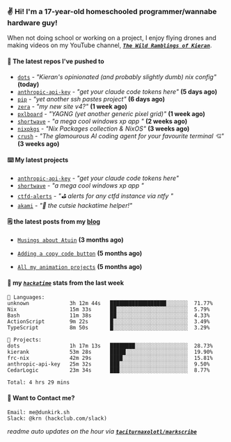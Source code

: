 ### ✌️ Hi! I'm a 17-year-old homeschooled programmer/wannabe hardware guy!

When not doing school or working on a project, I enjoy flying drones and making videos on my YouTube channel, [**_`The Wild Ramblings of Kieran`_**](https://youtube.com/@kieran.rambles).

#### 👷 The latest repos I've pushed to

- [`dots`](https://github.com/taciturnaxolotl/dots) - _"Kieran's opinionated (and probably slightly dumb) nix config"_ **(today)**
- [`anthropic-api-key`](https://github.com/taciturnaxolotl/anthropic-api-key) - _"get your claude code tokens here"_ **(5 days ago)**
- [`pip`](https://github.com/taciturnaxolotl/pip) - _"yet another ssh pastes project"_ **(6 days ago)**
- [`zera`](https://github.com/taciturnaxolotl/zera) - _"my new site v4?"_ **(1 week ago)**
- [`pxlboard`](https://github.com/taciturnaxolotl/pxlboard) - _"YAGNG (yet another generic pixel grid)"_ **(1 week ago)**
- [`shortwave`](https://github.com/taciturnaxolotl/shortwave) - _"a mega cool windows xp app "_ **(2 weeks ago)**
- [`nixpkgs`](https://github.com/NixOS/nixpkgs) - _"Nix Packages collection & NixOS"_ **(3 weeks ago)**
- [`crush`](https://github.com/charmbracelet/crush) - _"The glamourous AI coding agent for your favourite terminal 💘"_ **(3 weeks ago)**

#### ⌨️ My latest projects

- [`anthropic-api-key`](https://github.com/taciturnaxolotl/anthropic-api-key) - _"get your claude code tokens here"_
- [`shortwave`](https://github.com/taciturnaxolotl/shortwave) - _"a mega cool windows xp app "_
- [`ctfd-alerts`](https://github.com/taciturnaxolotl/ctfd-alerts) - _"⛳ alerts for any ctfd instance via ntfy "_
- [`akami`](https://github.com/taciturnaxolotl/akami) - _"🌷 the cutsie hackatime helper!"_

#### 🗒️ the latest posts from my [blog](https://dunkirk.sh)

- [`Musings about Atuin`](https://dunkirk.sh/blog/atuin/) **(3 months ago)**

- [`Adding a copy code button`](https://dunkirk.sh/blog/adding-a-copy-button/) **(5 months ago)**

- [`All my animation projects`](https://dunkirk.sh/blog/my-animations/) **(5 months ago)**



#### 📡 my [_`hackatime`_](https://waka.hackclub.com) stats from the last week

```text
💾 Languages:
unknown             3h 12m 44s   ██████████████████░░░░░░░  71.77%
Nix                 15m 33s      ██░░░░░░░░░░░░░░░░░░░░░░░  5.79%
Bash                11m 38s      ██░░░░░░░░░░░░░░░░░░░░░░░  4.33%
ActionScript        9m 22s       █░░░░░░░░░░░░░░░░░░░░░░░░  3.49%
TypeScript          8m 50s       █░░░░░░░░░░░░░░░░░░░░░░░░  3.29%

💼 Projects:
dots                1h 17m 13s   ████████░░░░░░░░░░░░░░░░░  28.73%
kierank             53m 28s      █████░░░░░░░░░░░░░░░░░░░░  19.90%
frc-nix             42m 29s      ████░░░░░░░░░░░░░░░░░░░░░  15.81%
anthropic-api-key   25m 32s      ███░░░░░░░░░░░░░░░░░░░░░░  9.50%
CedarLogic          23m 34s      ███░░░░░░░░░░░░░░░░░░░░░░  8.77%

Total: 4 hrs 29 mins
```

#### 📮 Want to Contact me?

```text
Email: me@dunkirk.sh
Slack: @krn (hackclub.com/slack)
```

_readme auto updates on the hour via [**`taciturnaxolotl/markscribe`**](https://github.com/taciturnaxolotl/markscribe)_
